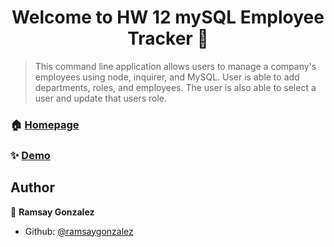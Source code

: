 <h1 align="center">Welcome to HW 12 mySQL Employee Tracker 👋</h1>

> This command line application allows users to manage a company's employees using node, inquirer, and MySQL.  User is able to add departments, roles, and employees.  The user is also able to select a user and update that users role.

### 🏠 [Homepage](https://github.com/ramsaygonzalez/EmployeeTracker)

### ✨ [Demo](https://drive.google.com/file/d/1sXe8G2QikoUPheWNMcb7y3tcFkaZz9H4/view?usp=sharing)

## Author

👤 **Ramsay Gonzalez**

* Github: [@ramsaygonzalez](https://github.com/ramsaygonzalez)

